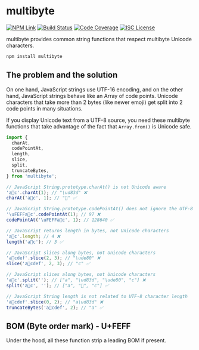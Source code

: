 # multibyte

[![NPM Link](https://img.shields.io/npm/v/multibyte?v=1.0.0-beta.1)](https://npmjs.com/package/multibyte)
[![Build Status](https://ci.appveyor.com/api/projects/status/nk7pd6u6p2hqpeac?svg=true&v=1.0.0-beta.1)](https://ci.appveyor.com/project/kensnyder/multibyte)
[![Code Coverage](https://codecov.io/gh/kensnyder/multibyte/branch/main/graph/badge.svg?token=KW4PAS3KKM&v=1.0.0-beta.1)](https://codecov.io/gh/kensnyder/multibyte)
[![ISC License](https://img.shields.io/npm/l/multibyte.svg?v=1.0.0-beta.1)](https://opensource.org/licenses/ISC)

multibyte provides common string functions that respect multibyte Unicode characters.

```bash
npm install multibyte
```

## The problem and the solution

On one hand, JavaScript strings use UTF-16 encoding, and on the other hand,
JavaScript strings behave like an Array of code points. Unicode characters that
take more than 2 bytes (like newer emoji) get split into 2 code points in many
situations.

If you display Unicode text from a UTF-8 source, you need these multibyte
functions that take advantage of the fact that `Array.from()` is Unicode safe.

```js
import {
  charAt,
  codePointAt,
  length,
  slice,
  split,
  truncateBytes,
} from 'multibyte';

// JavaScript String.prototype.charAt() is not Unicode aware
'a🚀c'.charAt(1); // "\ud83d" ❌
charAt('a🚀c', 1); // "🚀" ✅

// JavaScript String.prototype.codePointAt() does not ignore the UTF-8 BOM
'\uFEFFa🚀c'.codePointAt(1); // 97 ❌
codePointAt('\uFEFFa🚀c', 1); // 128640 ✅

// JavaScript returns length in bytes, not Unicode characters
'a🚀c'.length; // 4 ❌
length('a🚀c'); // 3 ✅

// JavaScript slices along bytes, not Unicode characters
'a🚀cdef'.slice(2, 3); // "\ude80" ❌
slice('a🚀cdef', 2, 3); // "c" ✅

// JavaScript slices along bytes, not Unicode characters
'a🚀c'.split(''); // ["a", "\ud83d", "\ude80", "c"] ❌
split('a🚀c', ''); // ["a", "🚀", "c"] ✅

// JavaScript String length is not related to UTF-8 character length
'a🚀cdef'.slice(0, 2); // "a\ud83d" ❌
truncateBytes('a🚀cdef', 2); // "a" ✅
```

## BOM (Byte order mark) - U+FEFF

Under the hood, all these function strip a leading BOM if present.

